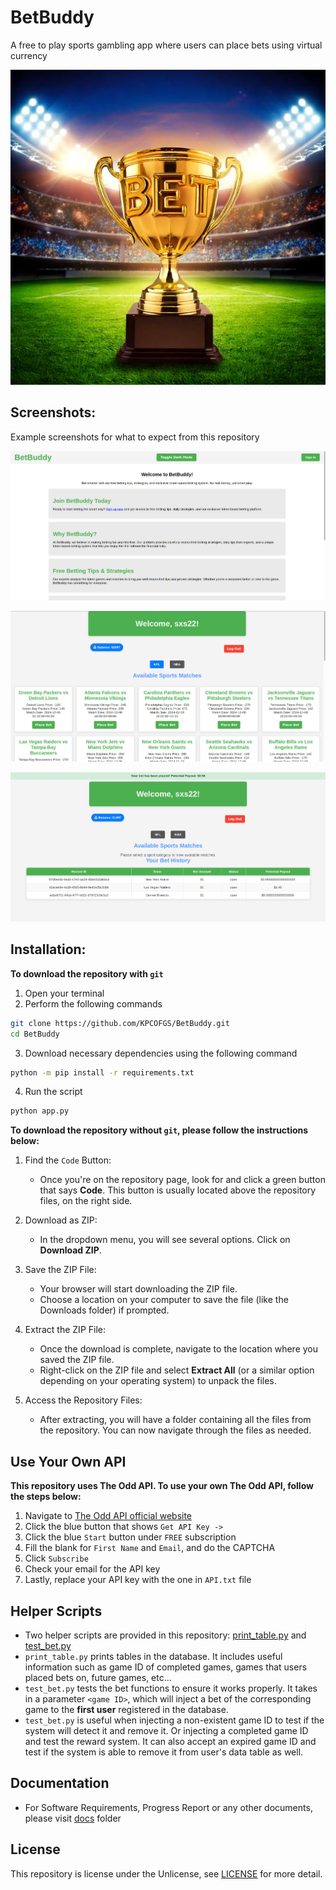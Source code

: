 # BetBuddy

A free to play sports gambling app where users can place bets using virtual currency

![BetBuddy](static/images/image1.jpg)

## Screenshots:

Example screenshots for what to expect from this repository

![Home Page](static/images/home_page.png)

![User Page](static/images/users.png)

![Bet Table](static/images/bet_history.png)

## Installation:
**To download the repository with `git`**
1. Open your terminal
2. Perform the following commands
```bash
git clone https://github.com/KPCOFGS/BetBuddy.git
cd BetBuddy
```
3. Download necessary dependencies using the following command
```bash
python -m pip install -r requirements.txt
```
4. Run the script
```bash
python app.py
```
**To download the repository without `git`, please follow the instructions below:**


1. Find the `Code` Button:
   - Once you're on the repository page, look for and click a green button that says **Code**. This button is usually located above the repository files, on the right side.

2. Download as ZIP:
   - In the dropdown menu, you will see several options. Click on **Download ZIP**.

3. Save the ZIP File:
   - Your browser will start downloading the ZIP file.
   - Choose a location on your computer to save the file (like the Downloads folder) if prompted.

4. Extract the ZIP File:
   - Once the download is complete, navigate to the location where you saved the ZIP file.
   - Right-click on the ZIP file and select **Extract All** (or a similar option depending on your operating system) to unpack the files.

5. Access the Repository Files:
   - After extracting, you will have a folder containing all the files from the repository. You can now navigate through the files as needed.
## Use Your Own API

**This repository uses The Odd API. To use your own The Odd API, follow the steps below:**
1. Navigate to [The Odd API official website](https://the-odds-api.com/)
2. Click the blue button that shows `Get API Key ->`
3. Click the blue `Start` button under `FREE` subscription
4. Fill the blank for `First Name` and `Email`, and do the CAPTCHA
5. Click `Subscribe`
6. Check your email for the API key
7. Lastly, replace your API key with the one in `API.txt` file

## Helper Scripts

* Two helper scripts are provided in this repository: [print_table.py](print_table.py) and [test_bet.py](test_bet.py)
* `print_table.py` prints tables in the database. It includes useful information such as game ID of completed games, games that users placed bets on, future games, etc...
* `test_bet.py` tests the bet functions to ensure it works properly. It takes in a parameter `<game ID>`, which will inject a bet of the corresponding game to the **first user** registered in the database.
* `test_bet.py` is useful when injecting a non-existent game ID to test if the system will detect it and remove it. Or injecting a completed game ID and test the reward system. It can also accept an expired game ID and test if the system is able to remove it from user's data table as well.
## Documentation
* For Software Requirements, Progress Report or any other documents, please visit [docs](docs/) folder
## License

This repository is license under the Unlicense, see [LICENSE](LICENSE) for more detail.
